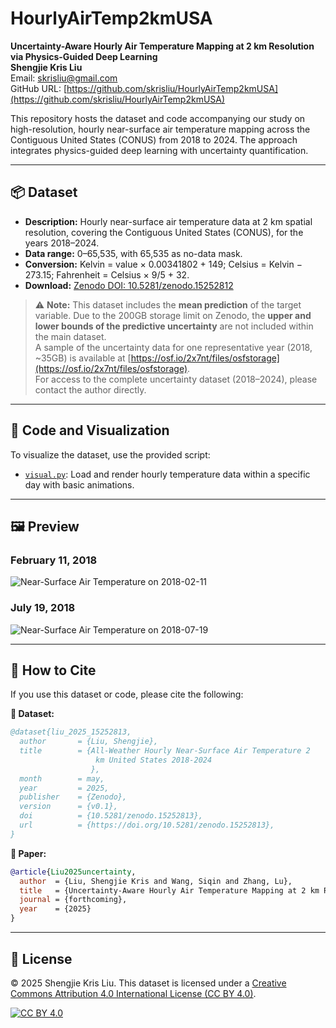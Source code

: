 # HourlyAirTemp2kmUSA

**Uncertainty-Aware Hourly Air Temperature Mapping at 2 km Resolution via Physics-Guided Deep Learning**  
**Shengjie Kris Liu**  
Email: [skrisliu@gmail.com](mailto:skrisliu@gmail.com)  
GitHub URL: [https://github.com/skrisliu/HourlyAirTemp2kmUSA](https://github.com/skrisliu/HourlyAirTemp2kmUSA)

This repository hosts the dataset and code accompanying our study on high-resolution, hourly near-surface air temperature mapping across the Contiguous United States (CONUS) from 2018 to 2024. The approach integrates physics-guided deep learning with uncertainty quantification.

---

## 📦 Dataset

- **Description:** Hourly near-surface air temperature data at 2 km spatial resolution, covering the Contiguous United States (CONUS), for the years 2018–2024.  
- **Data range:** 0–65,535, with 65,535 as no-data mask.  
- **Conversion:** Kelvin = value × 0.00341802 + 149; Celsius = Kelvin − 273.15; Fahrenheit = Celsius × 9/5 + 32.  
- **Download:** [Zenodo DOI: 10.5281/zenodo.15252812](https://doi.org/10.5281/zenodo.15252812)


> ⚠️ **Note:** This dataset includes the **mean prediction** of the target variable. Due to the 200GB storage limit on Zenodo, the **upper and lower bounds of the predictive uncertainty** are not included within the main dataset.  
> A sample of the uncertainty data for one representative year (2018, ~35GB) is available at [https://osf.io/2x7nt/files/osfstorage](https://osf.io/2x7nt/files/osfstorage).  
> For access to the complete uncertainty dataset (2018–2024), please contact the author directly.


---

## 🧪 Code and Visualization

To visualize the dataset, use the provided script:

- [`visual.py`](https://github.com/skrisliu/HourlyAirTemp2kmUSA/blob/main/visual.py): Load and render hourly temperature data within a specific day with basic animations.

---

## 🖼️ Preview

### February 11, 2018  
![Near-Surface Air Temperature on 2018-02-11](at2018042b.gif)

### July 19, 2018  
![Near-Surface Air Temperature on 2018-07-19](at2018200b.gif)

---

## 📄 How to Cite

If you use this dataset or code, please cite the following:

**📙 Dataset:**
```bibtex
@dataset{liu_2025_15252813,
  author       = {Liu, Shengjie},
  title        = {All-Weather Hourly Near-Surface Air Temperature 2
                   km United States 2018-2024
                  },
  month        = may,
  year         = 2025,
  publisher    = {Zenodo},
  version      = {v0.1},
  doi          = {10.5281/zenodo.15252813},
  url          = {https://doi.org/10.5281/zenodo.15252813},
}
```

**📙 Paper:**
```bibtex
@article{Liu2025uncertainty,
  author  = {Liu, Shengjie Kris and Wang, Siqin and Zhang, Lu},
  title   = {Uncertainty-Aware Hourly Air Temperature Mapping at 2 km Resolution via Physics-Guided Deep Learning},
  journal = {forthcoming},
  year    = {2025}
}
```

---

## 📜 License

© 2025 Shengjie Kris Liu. This dataset is licensed under a [Creative Commons Attribution 4.0 International License (CC BY 4.0)](https://creativecommons.org/licenses/by/4.0/).

[![CC BY 4.0](https://licensebuttons.net/l/by/4.0/88x31.png)](https://creativecommons.org/licenses/by/4.0/)


